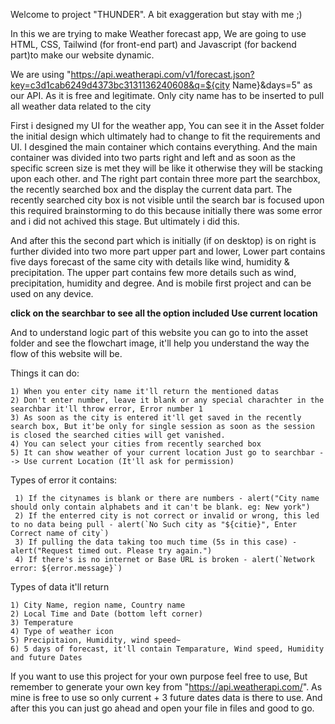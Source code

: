Welcome to project "THUNDER". A bit exaggeration but stay with me ;)

In this we are trying to make Weather forecast app, We are going to use HTML, CSS, Tailwind (for front-end part) and Javascript (for backend part)to make our website dynamic.

We are using "https://api.weatherapi.com/v1/forecast.json?key=c3d1cab6249d4373bc3131136240608&q=${city Name}&days=5" as our API. As it is free and legitimate. Only city name has to be inserted to pull all weather data related to the city

First i designed my UI for the weather app, You can see it in the Asset folder the initial design which ultimately had to change to fit the requirements and UI. I desgined the main container which contains everything. And the main container was divided into two parts right and left and as soon as the specific screen size is met they will be like it otherwise they will be stacking upon each other. and The right part contain three more part the searchbox, the recently searched box and the display the current data part. The recently searched city box is not visible until the search bar is focused upon this required brainstorming to do this because initially there was some error and i did not achived this stage. But ultimately i did this. 

And after this the second part which is initially (if on desktop) is on right is further divided into two more part upper part and lower, Lower part contains five days forecast of the same city with details like wind, humidity & precipitation. The upper part contains few more details such as wind, precipitation, humidity and degree. And is mobile first project and can be used on any device. 

**click on the searchbar to see all the option included Use current location**

And to understand logic part of this website you can go to into the asset folder and see the flowchart image, it'll help you understand the way the flow of this website will be.

Things it can do: 

    1) When you enter city name it'll return the mentioned datas 
    2) Don't enter number, leave it blank or any special charachter in the searchbar it'll throw error, Error number 1
    3) As soon as the city is entered it'll get saved in the recently search box, But it'be only for single session as soon as the session is closed the searched cities will get vanished.
    4) You can select your cities from recently searched box
    5) It can show weather of your current location Just go to searchbar --> Use current Location (It'll ask for permission)

Types of error it contains: 

     1) If the citynames is blank or there are numbers - alert("City name should only contain alphabets and it can't be blank. eg: New york")
     2) If the enterred city is not correct or invalid or wrong, this led to no data being pull - alert(`No Such city as "${citie}", Enter Correct name of city`)
     3) If pulling the data taking too much time (5s in this case) - alert("Request timed out. Please try again.")
     4) If there's is no internet or Base URL is broken - alert(`Network error: ${error.message}`)

Types of data it'll return

    1) City Name, region name, Country name
    2) Local Time and Date (bottom left corner)
    3) Temperature
    4) Type of weather icon
    5) Precipitaion, Humidity, wind speed~
    6) 5 days of forecast, it'll contain Temparature, Wind speed, Humidity and future Dates


If you want to use this project for your own purpose feel free to use, But remember to generate your own key from "https://api.weatherapi.com/". As mine is free to use so only current + 3 future dates data is there to use. And after this you can just go ahead and open your file in files and good to go.